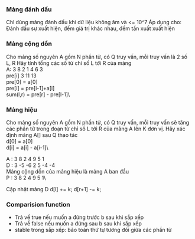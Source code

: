 ### Mảng đánh dấu
Chỉ dùng mảng đánh dấu khi dữ liệu không âm và <= 10^7
Áp dụng cho: Đánh dấu sự xuất hiện, đếm giá trị khác nhau, đếm tần xuất xuất hiện 
### Mảng cộng dồn 
Cho mảng số nguyên A gồm N phần tử, có Q truy vấn, mỗi truy vấn là 2 số L, R 
Hãy tính tổng các số từ chỉ số L tới R của mảng \
A:      3 8 2 1 4 6 3\
pre[i]  3 11 13\
pre[0] = a[0]\
pre[i] = pre[i-1]+a[i]\
sum(l,r) =  pre[r] - pre[l-1]\

### Mảng hiệu 
Cho mảng số nguyên A gồm N phần tử, có Q truy vấn, mỗi truy vấn sẽ tăng các phần tử trong đoạn từ chỉ số L tới R của mảng A lên K đơn vị.
Hãy xác định mảng A[] sau Q thao tác \
d[0] = a[0]\
d[i] = a[i] - a[i-1]\

A : 3  8  2 4 9  5  1 \
D : 3 -5 -6 2 5 -4 -4 \
Mảng cộng dồn của mảng hiệu là mảng A ban đầu\
P : 3  8  2 4 9  5  1\

Cập nhật mảng D
d[l] += k;
d[r+1] -= k;

### Comparision function
- Trả về true nếu muốn a đứng trước b sau khi sắp xếp
- Trả về false nếu muốn a đứng sau b sau khi sắp xếp
- stable trong sắp xếp: bảo toàn thứ tự tương đối giữa các phần tử 

   